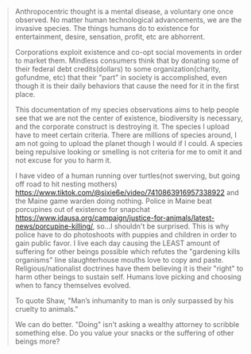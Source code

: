 > Anthropocentric thought is a mental disease, a voluntary one once observed. No matter human technological advancements, we are the invasive species. The things humans do to existence for entertainment, desire, sensation, profit, etc are abhorrent.
>
> Corporations exploit existence and co-opt social movements in order to market them. Mindless consumers think that by donating some of their federal debt credits(dollars) to some organization(charity, gofundme, etc) that their "part" in society is accomplished, even though it is their daily behaviors that cause the need for it in the first place.
>
> This documentation of my species observations aims to help people see that we are not the center of existence, biodiversity is necessary, and the corporate construct is destroying it. The species I upload have to meet certain criteria. There are millions of species around, I am not going to upload the planet though I would if I could. A species being repulsive looking or smelling is not criteria for me to omit it and not excuse for you to harm it. 
>
> I have video of a human running over turtles(not swerving, but going off road to hit nesting mothers) https://www.tiktok.com/@sixie6e/video/7410863916957338922 and the Maine game warden doing nothing. Police in Maine beat porcupines out of existence for snapchat https://www.idausa.org/campaign/justice-for-animals/latest-news/porcupine-killing/, so...I shouldn't be surprised. This is why police have to do photoshoots with puppies and children in order to gain public favor. I live each day causing the LEAST amount of suffering for other beings possible which refutes the "gardening kills organisms" line slaughterhouse mouths love to copy and paste. Religious/nationalist doctrines have them believing it is their "right" to harm other beings to sustain self. Humans love picking and choosing when to fancy themselves evolved. 
>
>
>
>
> To quote Shaw, "Man’s inhumanity to man is only surpassed by his cruelty to animals."
>
>
>
>
> We can do better. "Doing" isn't asking a wealthy attorney to scribble something else. Do you value your snacks or the suffering of other beings more?
